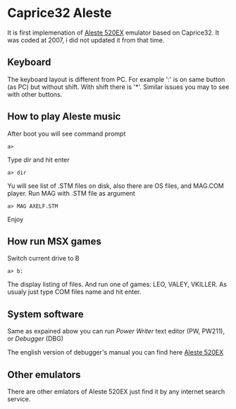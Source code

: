 # Caprice32 Aleste

It is first implemenation of [Aleste 520EX](https://github.com/hww/Aleste520EX) emulator based on Caprice32. It was coded at 2007, i did not updated it from that time. 

## Keyboard

The keyboard layout is different from PC. For example ':' is on same button (as PC) but without shift. With shift there is '*'. Similar issues you may to see with other buttons.

## How to play Aleste music

After boot you will see command prompt

```
a>
```

Type _dir_ and hit enter

```
a> dir
```

Yu will see list of .STM files on disk, also there are OS files, and MAG.COM player. Run MAG with .STM file as argument

```
a> MAG AXELF.STM
```

Enjoy

## How run MSX games

Switch current drive to B

```
a> b:
```

The display listing of files. And run one of games: LEO, VALEY, VKILLER. As usualy just type COM files name and hit enter.

## System software 

Same as expained abow you can run _Power Writer_ text editor (PW, PW211), or _Debugger_ (DBG) 

The english version of debugger's manual you can find here [Aleste 520EX](https://github.com/hww/Aleste520EX)

## Other emulators

There are other emlators of Aleste 520EX just find it by any internet search service.
